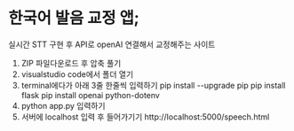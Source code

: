 # 한국어 발음 교정 앱;
실시간 STT 구현 후 API로 openAI 연결해서 교정해주는 사이트

1. ZIP 파일다운로드 후 압축 풀기
2. visualstudio code에서 폴더 열기
3. terminal에다가 아래 3줄 한줄씩 입력하기
pip install --upgrade pip
pip install flask
pip install openai python-dotenv
4. python app.py 입력하기
5. 서버에 localhost 입력 후 들어가기기 http://localhost:5000/speech.html
